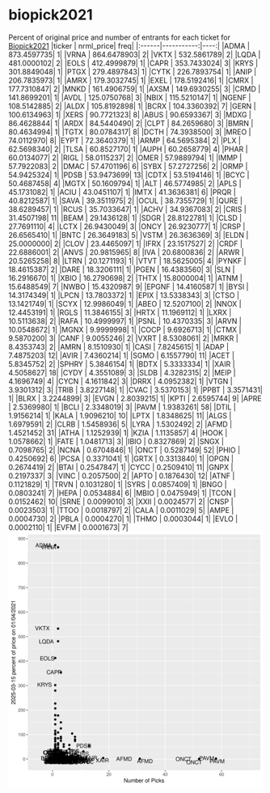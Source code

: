 # biopick2021
Percent of original price and number of entrants for each ticket for [Biopick2021](https://twitter.com/hashtag/Biopick2021)
|ticker |  nrml_price| freq|
|:------|-----------:|----:|
|ADMA   | 873.4597735|    1|
|VRNA   | 864.6478903|    2|
|VKTX   | 532.5861789|    2|
|LQDA   | 481.0000102|    2|
|EOLS   | 412.4999879|    1|
|CAPR   | 353.7433024|    3|
|KRYS   | 301.8849048|    1|
|PTGX   | 279.4897843|    1|
|CYTK   | 226.7893754|    1|
|ANIP   | 206.7835973|    1|
|AMRX   | 179.3032745|    1|
|EXEL   | 178.5192416|    1|
|CMRX   | 177.7310847|    2|
|MNKD   | 161.4906759|    1|
|AXSM   | 149.6930255|    3|
|CRMD   | 141.8699201|    1|
|AVDL   | 125.0750768|    3|
|NBIX   | 115.5210147|    1|
|NGENF  | 108.5142885|    2|
|ALDX   | 105.8192898|    1|
|BCRX   | 104.3360392|    7|
|GERN   | 100.6134963|    1|
|XERS   |  90.7721323|    8|
|ABUS   |  90.6593367|    3|
|MDXG   |  86.4628844|    1|
|ARDX   |  84.5440490|    2|
|CLPT   |  84.2659680|    3|
|BMRN   |  80.4634994|    1|
|TGTX   |  80.0784317|    8|
|DCTH   |  74.3938500|    3|
|MREO   |  74.0112970|    8|
|EYPT   |  72.3640379|    1|
|ARMP   |  64.5695384|    2|
|PLX    |  62.5698340|    2|
|TLSA   |  60.8527170|    1|
|AUPH   |  60.2658779|    4|
|PHAR   |  60.0134077|    2|
|RIGL   |  58.0115237|    2|
|OMER   |  57.9889794|    1|
|IMMP   |  57.7922083|    2|
|DMAC   |  57.4701196|    6|
|SYBX   |  57.2727256|    2|
|ORMP   |  54.9425324|    1|
|PDSB   |  53.9473699|   13|
|CDTX   |  53.5194146|    1|
|BCYC   |  50.4687458|    4|
|MGTX   |  50.1609794|    1|
|ALT    |  46.5774985|    2|
|APLS   |  45.1731082|    1|
|ACIU   |  43.0451107|    1|
|IMTX   |  41.3636381|    6|
|PRQR   |  40.8212587|    1|
|SAVA   |  39.3511975|    2|
|OCUL   |  38.7355729|    1|
|QURE   |  38.6289457|    1|
|RCUS   |  35.7033647|    1|
|ACHV   |  34.9367083|    2|
|CRIS   |  31.4507198|   11|
|BEAM   |  29.1436128|    1|
|SDGR   |  28.8122781|    1|
|CLSD   |  27.7691110|    4|
|LCTX   |  26.9430049|    3|
|ONCY   |  26.9230777|    1|
|CRSP   |  26.6565410|    1|
|BNTC   |  26.3649183|    5|
|VSTM   |  26.3636369|    3|
|ELDN   |  25.0000000|    2|
|CLOV   |  23.4465097|    1|
|IFRX   |  23.1517527|    2|
|CRDF   |  22.6886001|    2|
|ANVS   |  20.9815965|    8|
|IVA    |  20.6800836|    2|
|ARWR   |  20.5265258|    8|
|LTRN   |  20.1271193|    1|
|VTVT   |  18.5625005|    4|
|PYNKF  |  18.4615387|    2|
|DARE   |  18.3206111|    1|
|PGEN   |  16.4383560|    3|
|SLN    |  16.2916670|    1|
|XBIO   |  16.2790698|    2|
|THTX   |  15.8000004|    1|
|ATNM   |  15.6488549|    7|
|NWBO   |  15.4320987|    9|
|EPGNF  |  14.4160587|    1|
|BYSI   |  14.3174349|    1|
|LPCN   |  13.7803372|    1|
|EPIX   |  13.5338343|    3|
|CTSO   |  13.1421749|    1|
|SCYX   |  12.9986049|    1|
|ABEO   |  12.5207100|    2|
|NNOX   |  12.4453191|    1|
|RGLS   |  11.3846155|    3|
|HRTX   |  11.1969112|    1|
|LXRX   |  10.5113638|    2|
|RAFA   |  10.4999997|    1|
|PSNL   |  10.4370335|    3|
|ARVN   |  10.0548672|    1|
|MGNX   |   9.9999998|    1|
|COCP   |   9.6926713|    1|
|CTMX   |   9.5870200|    3|
|CANF   |   9.0055246|    2|
|VXRT   |   8.5308061|    2|
|MRKR   |   8.4353743|    2|
|AMRN   |   8.1510930|    1|
|CASI   |   7.8245615|    1|
|ADAP   |   7.4875203|   12|
|AVIR   |   7.4360214|    1|
|SGMO   |   6.1557790|   11|
|ACET   |   5.8345752|    2|
|SPHRY  |   5.3846154|    1|
|BDTX   |   5.3333334|    1|
|XAIR   |   4.5058627|   18|
|CYDY   |   4.3551089|    3|
|SLDB   |   4.3282315|    2|
|MEIP   |   4.1696749|    4|
|CYCN   |   4.1611842|    3|
|DRRX   |   4.0952382|    1|
|VTGN   |   3.9301312|    3|
|TRIB   |   3.8227148|    1|
|CVAC   |   3.5370153|    1|
|PPBT   |   3.3571431|    1|
|BLRX   |   3.2244899|    3|
|EVGN   |   2.8039215|    1|
|KPTI   |   2.6595744|    9|
|APRE   |   2.5369980|    1|
|BCLI   |   2.3348019|    3|
|PAVM   |   1.9383261|   58|
|DTIL   |   1.9156214|    1|
|KALA   |   1.9096210|   10|
|LPTX   |   1.8348625|   11|
|ALGS   |   1.6979591|    2|
|CLRB   |   1.5458936|    5|
|LYRA   |   1.5302492|    2|
|AFMD   |   1.4521452|   31|
|ATHA   |   1.1252939|    1|
|KZIA   |   1.1135857|    4|
|HOOK   |   1.0578662|    1|
|FATE   |   1.0481713|    3|
|IBIO   |   0.8327869|    2|
|SNGX   |   0.7098765|    2|
|NCNA   |   0.6704846|    1|
|ONCT   |   0.5287149|   52|
|PHIO   |   0.4250692|    6|
|PCSA   |   0.3371041|    1|
|GRTX   |   0.3313840|    1|
|OPGN   |   0.2674419|    2|
|BTAI   |   0.2547847|    1|
|CYCC   |   0.2509410|   11|
|GNPX   |   0.2197337|    3|
|VINC   |   0.2057500|    2|
|APTO   |   0.1876430|   12|
|ATNF   |   0.1121829|    1|
|TRVN   |   0.1031280|    1|
|SYRS   |   0.0857409|    1|
|BNGO   |   0.0803241|    7|
|HEPA   |   0.0534884|    6|
|MBIO   |   0.0475949|    1|
|TCON   |   0.0152462|   10|
|SRNE   |   0.0099010|    3|
|XXII   |   0.0024577|    2|
|CNSP   |   0.0023503|    1|
|TTOO   |   0.0018797|    2|
|CALA   |   0.0011029|    5|
|AMPE   |   0.0004730|    2|
|PBLA   |   0.0004270|    1|
|THMO   |   0.0003044|    1|
|EVLO   |   0.0002110|    1|
|EVFM   |   0.0001673|    7|
![retvspicks](biopicks.png?raw=true)
